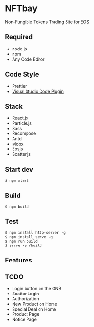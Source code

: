 # NFTbay

Non-Fungible Tokens Trading Site for EOS

## Required

- node.js
- npm
- Any Code Editor

## Code Style

- Prettier
- [Visual Studio Code Plugin](https://marketplace.visualstudio.com/items?itemName=esbenp.prettier-vscode)

## Stack

- React.js
- Particle.js
- Sass
- Recompose
- Antd
- Mobx
- Eosjs
- Scatter.js

## Start dev

```
$ npm start
```

## Build

```
$ npm build
```

## Test

```
$ npm install http-server -g
$ npm install serve -g
$ npm run build
$ serve -s /build
```

## Features

## TODO

- Login button on the GNB
- Scatter Login
- Authorization
- New Product on Home
- Special Deal on Home
- Product Page
- Notice Page
